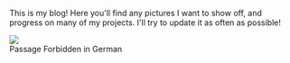 This is my blog! Here you'll find any pictures I want to show off, and progress on many of my projects. I'll try to update it as often as possible!

<div class="card mb-3">
    <img class="card-img-top" src="https://i1.lensdump.com/i/1HRMT1.jpg"/>
    <div class="card-body bg-light">
        <div class="card-text">
           Passage Forbidden in German
        </div>
    </div>
</div>


